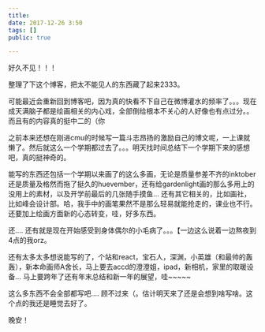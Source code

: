 ```yaml
---
title:
date: 2017-12-26 3:50
tags: []
public: true

---
```


好久不见！！！

整理了下这个博客，把太不能见人的东西藏了起来2333。

可能最近会重新回到博客吧，因为真的快看不下自己在微博灌水的频率了。。。现在成天满脑子都是绘画相关的内心戏，全部倒给根本不关心的人好像也有点过分。。而且有的内容真的挺中二的（你

之前本来还想在刚进cmu的时候写一篇斗志昂扬的激励自己的博文呢，一上课就懒了。然后就这么一个学期都过去了。。。明天找时间总结下一个学期下来的感想吧，真的挺神奇的。

能写的东西还包括一个学期以来画了的这么多画，无论是质量参差不齐的inktober还是质量及格然而拖了挺久的huevember，还有给gardenlight画的那么多用上的没用上的素材，以及开学前最后的几张随手摸鱼... 还有其它相关的，比如画社，比如峰会设计部。哈，我手中的画笔果然不是那么轻易就能抢走的，课业也不行。还要加上绘画方面新的心态转变，哇，好多东西。

还.... 还有就是现在开始感受到身体偶尔的小毛病了。。。【一边这么说着一边熬夜到4点的我orz。

还有太多太多想说能写的了，个站和react，宝石人，深渊，小英雄（和最帅的轰轰），新本命画师A舍长，马上要去accd的澄澄姐，ipad，新相机，家里的取暖设备... 马上要跨年了还有年末总结和新一年的展望，哇~~~~~ 

这么多东西不会全部都写吧.... 顾不过来（。估计明天来了还是会想到啥写啥。这个点的我还是睡觉去好了。

晚安！